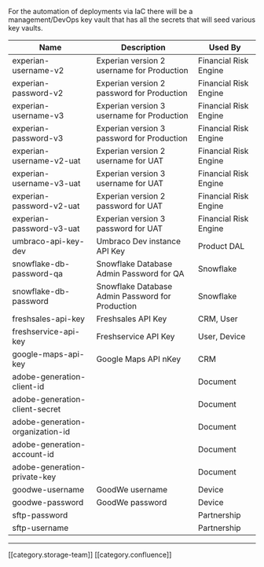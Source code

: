 For the automation of deployments via IaC there will be a management/DevOps key vault that has all the secrets that will seed various key vaults.





|  **Name**  |  **Description**  |  **Used By**  | 
|  --- |  --- |  --- | 
| experian-username-v2 | Experian version 2 username for Production | Financial Risk Engine | 
| experian-password-v2 | Experian version 2 password for Production | Financial Risk Engine | 
| experian-username-v3 | Experian version 3 username for Production | Financial Risk Engine | 
| experian-password-v3 | Experian version 3 password for Production | Financial Risk Engine | 
| experian-username-v2-uat | Experian version 2 username for UAT | Financial Risk Engine | 
| experian-username-v3-uat | Experian version 3 username for UAT | Financial Risk Engine | 
| experian-password-v2-uat | Experian version 2 password for UAT | Financial Risk Engine | 
| experian-password-v3-uat | Experian version 3 password for UAT | Financial Risk Engine | 
| umbraco-api-key-dev | Umbraco Dev instance API Key | Product DAL | 
| snowflake-db-password-qa | Snowflake Database Admin Password for QA | Snowflake | 
| snowflake-db-password | Snowflake Database Admin Password for Production | Snowflake | 
| freshsales-api-key | Freshsales API Key | CRM, User | 
| freshservice-api-key | Freshservice API Key | User, Device | 
| google-maps-api-key | Google Maps API nKey | CRM | 
| adobe-generation-client-id |  | Document | 
| adobe-generation-client-secret |  | Document | 
| adobe-generation-organization-id |  | Document | 
| adobe-generation-account-id |  | Document | 
| adobe-generation-private-key |  | Document | 
| goodwe-username | GoodWe username | Device | 
| goodwe-password | GoodWe password | Device | 
| sftp-password |  | Partnership | 
| sftp-username |  | Partnership | 





*****

[[category.storage-team]] 
[[category.confluence]] 
